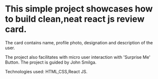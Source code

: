 # This simple project showcases how to build clean,neat react js review card.

 The card contains name, profile photo, designation and description of the user. 
 
 The project also facilitates with micro user interaction with 'Surprise Me' Button. The project is guided by John Smilga.
 
 Technologies used: HTML,CSS,React JS.
